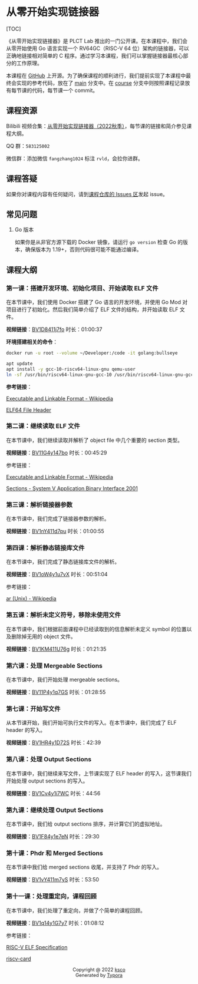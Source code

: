 # 从零开始实现链接器

[TOC]

《从零开始实现链接器》是 PLCT Lab 推出的一门公开课。在本课程中，我们会从零开始使用 Go 语言实现一个 RV64GC（RISC-V 64 位）架构的链接器，可以正确地链接相对简单的 C 程序。通过学习本课程，我们可以掌握链接器最核心部分的工作原理。

本课程在 [GitHub](https://github.com/ksco/rvld) 上开源。为了确保课程的顺利进行，我们提前实现了本课程中最终会实现的参考代码，放在了 [main](https://github.com/ksco/rvld/tree/main) 分支中。在 [course](https://github.com/ksco/rvld/tree/course) 分支中则按照课程记录放有每节课的代码，每节课一个 commit。

## 课程资源

Bilibili 视频合集：[从零开始实现链接器（2022秋季）](https://space.bilibili.com/296494084/channel/collectiondetail?sid=857032)，每节课的链接和简介参见课程大纲。

QQ 群：`583125002`

微信群：添加微信 `fangzhang1024` 标注 `rvld`，会拉你进群。

## 课程答疑

如果你对课程内容有任何疑问，请到[课程仓库的 Issues 区](https://github.com/ksco/rvld/issues)发起 issue。

## 常见问题

1. Go 版本

    如果你是从非官方源下载的 Docker 镜像，请运行 `go version` 检查 Go 的版本，确保版本为 1.19+，否则代码很可能不能通过编译。

## 课程大纲

### 第一课：搭建开发环境、初始化项目、开始读取 ELF 文件

在本节课中，我们使用 Docker 搭建了 Go 语言的开发环境，并使用 Go Mod 对项目进行了初始化。然后我们简单介绍了 ELF 文件的结构，并开始读取 ELF 文件。

**视频链接**：[BV1D8411j7fo](https://www.bilibili.com/video/BV1D8411j7fo) 时长：01:00:37

**环境搭建相关的命令**：

```bash
docker run -u root --volume ~/Developer:/code -it golang:bullseye
```

```bash
apt update
apt install -y gcc-10-riscv64-linux-gnu qemu-user
ln -sf /usr/bin/riscv64-linux-gnu-gcc-10 /usr/bin/riscv64-linux-gnu-gcc
```

**参考链接**：

[Executable and Linkable Format - Wikipedia](https://en.wikipedia.org/wiki/Executable_and_Linkable_Format)

[ELF64 File Header](https://fasterthanli.me/content/series/making-our-own-executable-packer/part-1/assets/elf64-file-header.bfa657ccd8ab3a7d.svg)



### 第二课：继续读取 ELF 文件

在本节课中，我们继续读取并解析了 object file 中几个重要的 section 类型。

**视频链接**：[BV11G4y147bo](https://www.bilibili.com/video/BV11G4y147bo) 时长：00:45:29

参考链接：

[Executable and Linkable Format - Wikipedia](https://en.wikipedia.org/wiki/Executable_and_Linkable_Format)

[Sections - System V Application Binary Interface 2001](https://refspecs.linuxbase.org/elf/gabi4+/ch4.sheader.html)



### 第三课：解析链接器参数

在本节课中，我们完成了链接器参数的解析。

**视频链接**：[BV1nY411d7pu](https://www.bilibili.com/video/BV1nY411d7pu) 时长：01:00:55



### 第四课：解析静态链接库文件

在本节课中，我们完成了静态链接库文件的解析。

**视频链接**：[BV1oW4y1u7vX](https://www.bilibili.com/video/BV1oW4y1u7vX) 时长：00:51:04

参考链接：

[ar (Unix) - Wikipedia](https://en.wikipedia.org/wiki/Ar_(Unix))



### 第五课：解析未定义符号，移除未使用文件

在本节课中，我们根据前面课程中已经读取到的信息解析未定义 symbol 的位置以及删除掉无用的 object 文件。

**视频链接**：[BV1KM411U76g](https://www.bilibili.com/video/BV1KM411U76g) 时长：01:21:35



### 第六课：处理 Mergeable Sections

在本节课中，我们开始处理 mergeable sections。

**视频链接**：[BV11P4y1q7GS](https://www.bilibili.com/video/BV11P4y1q7GS) 时长：01:28:55



### 第七课：开始写文件

从本节课开始，我们开始可执行文件的写入。在本节课中，我们完成了 ELF header 的写入。

**视频链接**：[BV1HR4y1D72S](https://www.bilibili.com/video/BV1HR4y1D72S) 时长：42:39



### 第八课：处理 Output Sections

在本节课中，我们继续来写文件，上节课实现了 ELF header 的写入，这节课我们开始处理 output sections 的写入。

**视频链接**：[BV1Cv4y1i7WC](https://www.bilibili.com/video/BV1Cv4y1i7WC) 时长：44:56



### 第九课：继续处理 Output Sections

在本节课中，我们给 output sections 排序，并计算它们的虚拟地址。

**视频链接**：[BV1F84y1e7eN](https://www.bilibili.com/video/BV1F84y1e7eN) 时长：29:30



### 第十课：Phdr 和 Merged Sections

在本节课中我们给 merged sections 收尾，并支持了 Phdr 的写入。

**视频链接**：[BV1vY411m7yS](https://www.bilibili.com/video/BV1vY411m7yS) 时长：53:50



### 第十一课：处理重定向，课程回顾

在本节课中，我们处理了重定向，并做了个简单的课程回顾。

**视频链接**：[BV1q14y1G7y7](https://www.bilibili.com/video/BV1q14y1G7y7) 时长：01:08:12



参考链接：

[RISC-V ELF Specification](https://github.com/riscv-non-isa/riscv-elf-psabi-doc/blob/master/riscv-elf.adoc)

[riscv-card](https://github.com/jameslzhu/riscv-card)

<p style="text-align:center;font-size:0.8rem">Copyright @ 2022 <a alt="ksco" href="https://github.com/ksco">ksco</a> <br />Generated by <a href="https://typora.io/" alt="Typora">Typora</a></p>
